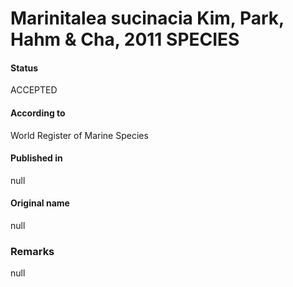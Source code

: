 Marinitalea sucinacia Kim, Park, Hahm & Cha, 2011 SPECIES
=======

#### Status
ACCEPTED

#### According to
World Register of Marine Species

#### Published in
null

#### Original name
null

### Remarks
null